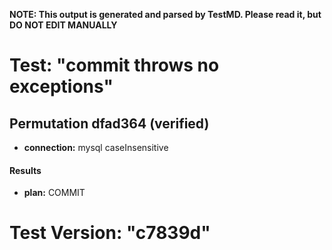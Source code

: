 **NOTE: This output is generated and parsed by TestMD. Please read it, but DO NOT EDIT MANUALLY**

# Test: "commit throws no exceptions" #

## Permutation dfad364 (verified) ##

- **connection:** mysql caseInsensitive

#### Results ####

- **plan:** COMMIT

# Test Version: "c7839d" #
